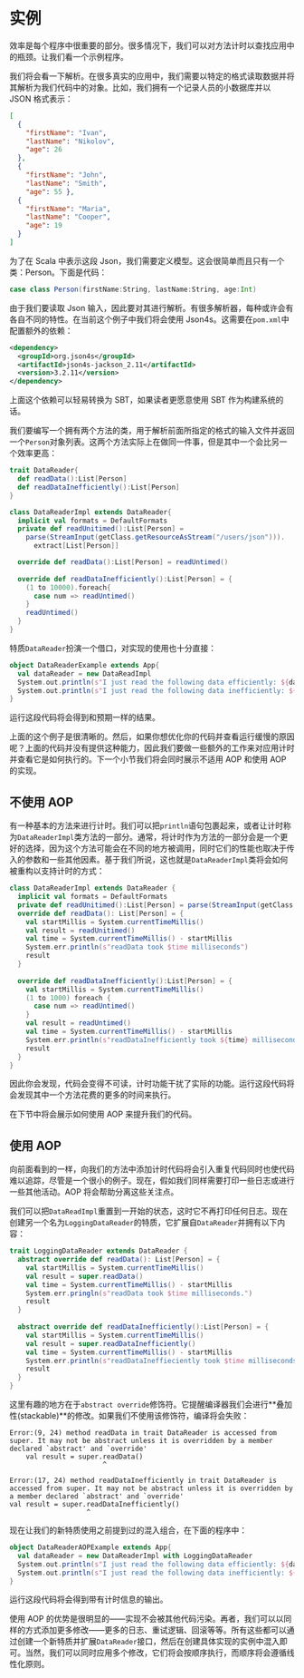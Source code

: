 # 实例

效率是每个程序中很重要的部分。很多情况下，我们可以对方法计时以查找应用中的瓶颈。让我们看一个示例程序。

我们将会看一下解析。在很多真实的应用中，我们需要以特定的格式读取数据并将其解析为我们代码中的对象。比如，我们拥有一个记录人员的小数据库并以 JSON 格式表示：

```json
[
  {
	"firstName": "Ivan", 
    "lastName": "Nikolov", 
    "age": 26 
  }, 
  { 
    "firstName": "John", 
    "lastName": "Smith", 
    "age": 55 }, 
  { 
    "firstName": "Maria", 
    "lastName": "Cooper", 
    "age": 19 
  }
]
```

为了在 Scala 中表示这段 Json，我们需要定义模型。这会很简单而且只有一个类：Person。下面是代码：

```scala
case class Person(firstName:String, lastName:String, age:Int)
```

由于我们要读取 Json 输入，因此要对其进行解析。有很多解析器，每种或许会有各自不同的特性。在当前这个例子中我们将会使用  Json4s。这需要在`pom.xml`中配置额外的依赖：

```xml
<dependency> 
  <groupId>org.json4s</groupId> 
  <artifactId>json4s-jackson_2.11</artifactId> 
  <version>3.2.11</version> 
</dependency>
```

上面这个依赖可以轻易转换为 SBT，如果读者更愿意使用 SBT 作为构建系统的话。

我们要编写一个拥有两个方法的类，用于解析前面所指定的格式的输入文件并返回一个`Person`对象列表。这两个方法实际上在做同一件事，但是其中一个会比另一个效率更高：

```scala
trait DataReader{
  def readData():List[Person]
  def readDataInefficiently():List[Person]
}

class DataReaderImpl extends DataReader{
  implicit val formats = DefaultFormats
  private def readUnitimed():List[Person] = 
    parse(StreamInput(getClass.getResourceAsStream("/users/json"))).
      extract[List[Person]]

  override def readData():List[Person] = readUntimed()
  
  override def readDataInefficiently():List[Person] = {
    (1 to 10000).foreach{
      case num => readUntimed()
    }
    readUntimed()
  }
}
```

特质`DataReader`扮演一个借口，对实现的使用也十分直接：

```scala
object DataReaderExample extends App{
  val dataReader = new DataReadImpl
  System.out.println(s"I just read the following data efficiently: ${dataReader.readData()}") 
  System.out.println(s"I just read the following data inefficiently: ${dataReader.readDataInefficiently()}")
}
```

运行这段代码将会得到和预期一样的结果。

上面的这个例子是很清晰的。然后，如果你想优化你的代码并查看运行缓慢的原因呢？上面的代码并没有提供这种能力，因此我们要做一些额外的工作来对应用计时并查看它是如何执行的。下一个小节我们将会同时展示不适用 AOP 和使用 AOP 的实现。

## 不使用 AOP

有一种基本的方法来进行计时。我们可以把`println`语句包裹起来，或者让计时称为`DataReaderImpl`类方法的一部分。通常，将计时作为方法的一部分会是一个更好的选择，因为这个方法可能会在不同的地方被调用，同时它们的性能也取决于传入的参数和一些其他因素。基于我们所说，这也就是`DataReaderImpl`类将会如何被重构以支持计时的方式：

```scala
class DataReaderImpl extends DataReader {
  implicit val formats = DefaultFormats
  private def readUnitimed():List[Person] = parse(StreamInput(getClass.getResourceAsStream("users.json"))).extract[List[Person]]
  override def readData(): List[Person] = {
    val startMillis = System.currentTimeMillis()
    val result = readUnitimed()
    val time = System.currentTimeMillis() - startMillis
    System.err.println(s"readData took $time milliseconds")
    result
  }
  
  override def readDataInefficiently():List[Person] = {
    val startMillis = System.currentTimeMillis()
    (1 to 1000) foreach {
      case num => readUntimed()
    }
    val result = readUntimed()
    val time = System.currentTimeMillis() - startMillis
    System.err.println(s"readDataInefficiently took ${time} milliseconds.")
    result
  }
}
```

因此你会发现，代码会变得不可读，计时功能干扰了实际的功能。运行这段代码将会发现其中一个方法花费的更多的时间来执行。

在下节中将会展示如何使用 AOP 来提升我们的代码。

## 使用 AOP

向前面看到的一样，向我们的方法中添加计时代码将会引入重复代码同时也使代码难以追踪，尽管是一个很小的例子。现在，假如我们同样需要打印一些日志或进行一些其他活动。AOP 将会帮助分离这些关注点。

我们可以把`DataReadImpl`重置到一开始的状态，这时它不再打印任何日志。现在创建另一个名为`LoggingDataReader`的特质，它扩展自`DataReader`并拥有以下内容：

```scala
trait LoggingDataReader extends DataReader {
  abstract override def readData(): List[Person] = {
    val startMillis = System.currentTimeMillis()
    val result = super.readData()
    val time = System.currentTimeMillis() - startMillis
    System.err.pringln(s"readData took $time milliseconds.")
    result
  }
  
  abstract override def readDataInefficiently():List[Person] = {
    val startMillis = System.currentTimeMillis()
    val result = super.readDataInefficiently()
    val time = System.currentTimeMillis() - startMillis
    System.err.println(s"readDataIneffieciently took $time milliseconds.")
    result
  }
}
```

这里有趣的地方在于`abstract override`修饰符。它提醒编译器我们会进行**叠加性(stackable)**的修改。如果我们不使用该修饰符，编译将会失败：

```
Error:(9, 24) method readData in trait DataReader is accessed from super. It may not be abstract unless it is overridden by a member declared `abstract' and `override'
	val result = super.readData()
					   ^

Error:(17, 24) method readDataInefficiently in trait DataReader is accessed from super. It may not be abstract unless it is overridden by a member declared `abstract' and `override'
val result = super.readDataInefficiently()
				   ^
```

现在让我们的新特质使用之前提到过的混入组合，在下面的程序中：

```scala
object DataReaderAOPExample extends App{
  val dataReader = new DataReaderImpl with LoggingDataReader
  System.out.println(s"I just read the following data efficiently: ${dataReader.readData()}") 
  System.out.println(s"I just read the following data inefficiently: ${dataReader.readDataInefficiently()}")
}
```

运行这段代码将会得到带有计时信息的输出。

使用 AOP 的优势是很明显的——实现不会被其他代码污染。再者，我们可以以同样的方式添加更多修改——更多的日志、重试逻辑、回滚等等。所有这些都可以通过创建一个新特质并扩展`DataReader`接口，然后在创建具体实现的实例中混入即可。当然，我们可以同时应用多个修改，它们将会按顺序执行，而顺序将会遵循线性化原则。

